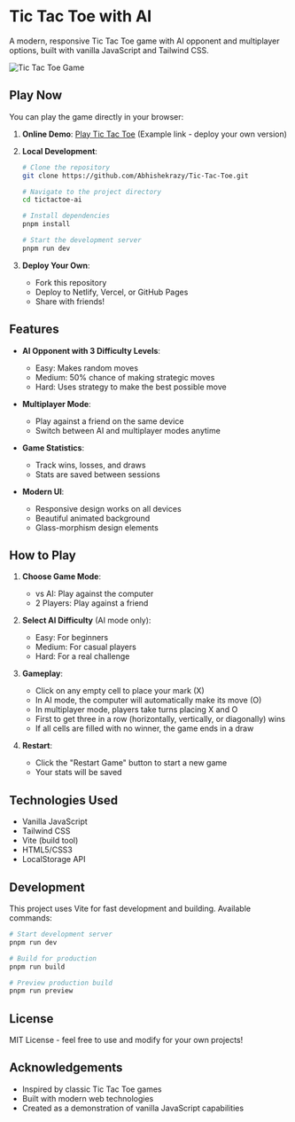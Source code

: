 # Tic Tac Toe with AI

A modern, responsive Tic Tac Toe game with AI opponent and multiplayer options, built with vanilla JavaScript and Tailwind CSS.

![Tic Tac Toe Game]([https://a.imglink.io/SqQSZ.png])

## Play Now

You can play the game directly in your browser:

1. **Online Demo**: [Play Tic Tac Toe](https://tictactoe-ai-game.netlify.app) (Example link - deploy your own version)

2. **Local Development**:
   ```bash
   # Clone the repository
   git clone https://github.com/Abhishekrazy/Tic-Tac-Toe.git
   
   # Navigate to the project directory
   cd tictactoe-ai
   
   # Install dependencies
   pnpm install
   
   # Start the development server
   pnpm run dev
   ```

3. **Deploy Your Own**:
   - Fork this repository
   - Deploy to Netlify, Vercel, or GitHub Pages
   - Share with friends!

## Features

- **AI Opponent with 3 Difficulty Levels**:
  - Easy: Makes random moves
  - Medium: 50% chance of making strategic moves
  - Hard: Uses strategy to make the best possible move

- **Multiplayer Mode**:
  - Play against a friend on the same device
  - Switch between AI and multiplayer modes anytime

- **Game Statistics**:
  - Track wins, losses, and draws
  - Stats are saved between sessions

- **Modern UI**:
  - Responsive design works on all devices
  - Beautiful animated background
  - Glass-morphism design elements

## How to Play

1. **Choose Game Mode**:
   - vs AI: Play against the computer
   - 2 Players: Play against a friend

2. **Select AI Difficulty** (AI mode only):
   - Easy: For beginners
   - Medium: For casual players
   - Hard: For a real challenge

3. **Gameplay**:
   - Click on any empty cell to place your mark (X)
   - In AI mode, the computer will automatically make its move (O)
   - In multiplayer mode, players take turns placing X and O
   - First to get three in a row (horizontally, vertically, or diagonally) wins
   - If all cells are filled with no winner, the game ends in a draw

4. **Restart**:
   - Click the "Restart Game" button to start a new game
   - Your stats will be saved

## Technologies Used

- Vanilla JavaScript
- Tailwind CSS
- Vite (build tool)
- HTML5/CSS3
- LocalStorage API

## Development

This project uses Vite for fast development and building. Available commands:

```bash
# Start development server
pnpm run dev

# Build for production
pnpm run build

# Preview production build
pnpm run preview
```

## License

MIT License - feel free to use and modify for your own projects!

## Acknowledgements

- Inspired by classic Tic Tac Toe games
- Built with modern web technologies
- Created as a demonstration of vanilla JavaScript capabilities
